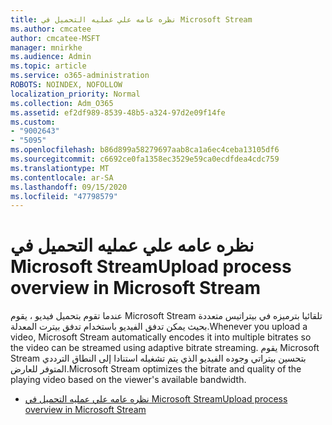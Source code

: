 ```yaml
---
title: نظره عامه علي عمليه التحميل في Microsoft Stream
ms.author: cmcatee
author: cmcatee-MSFT
manager: mnirkhe
ms.audience: Admin
ms.topic: article
ms.service: o365-administration
ROBOTS: NOINDEX, NOFOLLOW
localization_priority: Normal
ms.collection: Adm_O365
ms.assetid: ef2df989-8539-48b5-a324-97d2e09f14fe
ms.custom:
- "9002643"
- "5095"
ms.openlocfilehash: b86d899a58279697aab8ca1a6ec4ceba13105df6
ms.sourcegitcommit: c6692ce0fa1358ec3529e59ca0ecdfdea4cdc759
ms.translationtype: MT
ms.contentlocale: ar-SA
ms.lasthandoff: 09/15/2020
ms.locfileid: "47798579"
---
```

# <a name="upload-process-overview-in-microsoft-stream"></a><span data-ttu-id="74595-102">نظره عامه علي عمليه التحميل في Microsoft Stream</span><span class="sxs-lookup"><span data-stu-id="74595-102">Upload process overview in Microsoft Stream</span></span>

<span data-ttu-id="74595-103">عندما تقوم بتحميل فيديو ، يقوم Microsoft Stream تلقائيا بترميزه في بيتراتيس متعددة بحيث يمكن تدفق الفيديو باستخدام تدفق بيترت المعدلة.</span><span class="sxs-lookup"><span data-stu-id="74595-103">Whenever you upload a video, Microsoft Stream automatically encodes it into multiple bitrates so the video can be streamed using adaptive bitrate streaming.</span></span> <span data-ttu-id="74595-104">يقوم Microsoft Stream بتحسين بيتراتي وجوده الفيديو الذي يتم تشغيله استنادا إلى النطاق الترددي المتوفر للعارض.</span><span class="sxs-lookup"><span data-stu-id="74595-104">Microsoft Stream optimizes the bitrate and quality of the playing video based on the viewer's available bandwidth.</span></span>

- [<span data-ttu-id="74595-105">نظره عامه علي عمليه التحميل في Microsoft Stream</span><span class="sxs-lookup"><span data-stu-id="74595-105">Upload process overview in Microsoft Stream</span></span>](https://docs.microsoft.com/stream/upload-process-overview)
